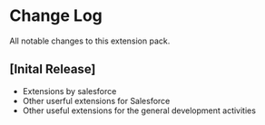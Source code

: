 # Change Log

All notable changes to this extension pack.


## [Inital Release]

- Extensions by salesforce
- Other userful extensions for Salesforce
- Other useful extensions for the general development activities
